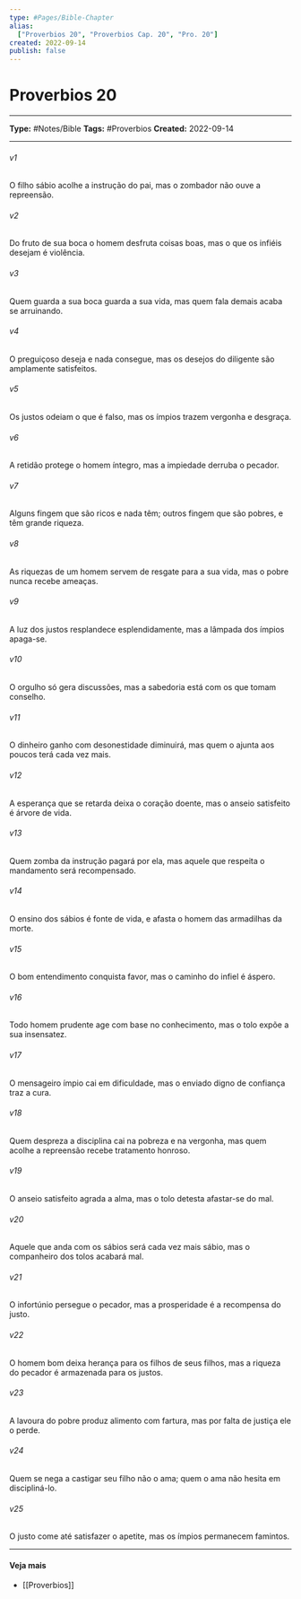 ```yaml
---
type: #Pages/Bible-Chapter
alias:
  ["Proverbios 20", "Proverbios Cap. 20", "Pro. 20"]
created: 2022-09-14
publish: false
---
```


# Proverbios 20

---

**Type:** #Notes/Bible
**Tags:** #Proverbios
**Created:** 2022-09-14

---

###### v1
O filho sábio acolhe a instrução do pai, mas o zombador não ouve a repreensão.
###### v2
Do fruto de sua boca o homem desfruta coisas boas, mas o que os infiéis desejam é violência.
###### v3
Quem guarda a sua boca guarda a sua vida, mas quem fala demais acaba se arruinando.
###### v4
O preguiçoso deseja e nada consegue, mas os desejos do diligente são amplamente satisfeitos.
###### v5
Os justos odeiam o que é falso, mas os ímpios trazem vergonha e desgraça.
###### v6
A retidão protege o homem íntegro, mas a impiedade derruba o pecador.
###### v7
Alguns fingem que são ricos e nada têm; outros fingem que são pobres, e têm grande riqueza.
###### v8
As riquezas de um homem servem de resgate para a sua vida, mas o pobre nunca recebe ameaças.
###### v9
A luz dos justos resplandece esplendidamente, mas a lâmpada dos ímpios apaga-se.
###### v10
O orgulho só gera discussões, mas a sabedoria está com os que tomam conselho.
###### v11
O dinheiro ganho com desonestidade diminuirá, mas quem o ajunta aos poucos terá cada vez mais.
###### v12
A esperança que se retarda deixa o coração doente, mas o anseio satisfeito é árvore de vida.
###### v13
Quem zomba da instrução pagará por ela, mas aquele que respeita o mandamento será recompensado.
###### v14
O ensino dos sábios é fonte de vida, e afasta o homem das armadilhas da morte.
###### v15
O bom entendimento conquista favor, mas o caminho do infiel é áspero.
###### v16
Todo homem prudente age com base no conhecimento, mas o tolo expõe a sua insensatez.
###### v17
O mensageiro ímpio cai em dificuldade, mas o enviado digno de confiança traz a cura.
###### v18
Quem despreza a disciplina cai na pobreza e na vergonha, mas quem acolhe a repreensão recebe tratamento honroso.
###### v19
O anseio satisfeito agrada a alma, mas o tolo detesta afastar-se do mal.
###### v20
Aquele que anda com os sábios será cada vez mais sábio, mas o companheiro dos tolos acabará mal.
###### v21
O infortúnio persegue o pecador, mas a prosperidade é a recompensa do justo.
###### v22
O homem bom deixa herança para os filhos de seus filhos, mas a riqueza do pecador é armazenada para os justos.
###### v23
A lavoura do pobre produz alimento com fartura, mas por falta de justiça ele o perde.
###### v24
Quem se nega a castigar seu filho não o ama; quem o ama não hesita em discipliná-lo.
###### v25
O justo come até satisfazer o apetite, mas os ímpios permanecem famintos.


---

#### Veja mais

- [[Proverbios]]
